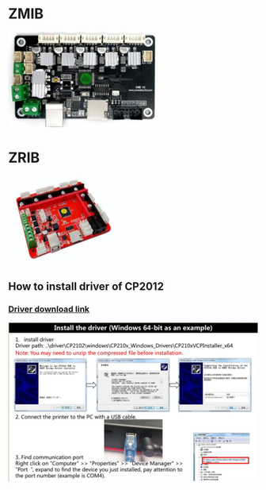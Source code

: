 # ZMIB
![ZMIB](ZMIB.jpg)

# ZRIB
![ZRIB](ZRIB.jpg)


## How to install driver of CP2012
### [Driver download link](https://www.silabs.com/developers/usb-to-uart-bridge-vcp-drivers)
![](Install_Driver.jpg)

